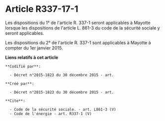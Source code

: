 # Article R337-17-1

Les dispositions du 1° de l'article R. 337-1 seront applicables à Mayotte lorsque les dispositions de l'article L. 861-3 du
code de la sécurité sociale y seront applicables. 

Les dispositions du 2° de l'article R. 337-1 sont applicables à Mayotte à compter du 1er janvier 2015.

**Liens relatifs à cet article**

	**Codifié par**:

	  - Décret n°2015-1823 du 30 décembre 2015 - art.

	**Créé par**:

	  - Décret n°2015-1823 du 30 décembre 2015 - art.

	**Cite**:

	  - Code de la sécurité sociale. - art. L861-3 (V)
	  - Code de l'énergie - art. R337-1 (V)
